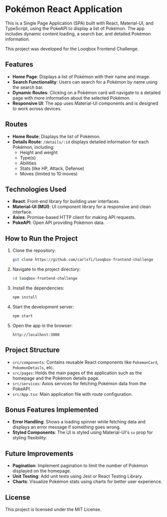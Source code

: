 
# Pokémon React Application

This is a Single Page Application (SPA) built with React, Material-UI, and TypeScript, using the PokeAPI to display a list of Pokémon. The app includes dynamic content loading, a search bar, and detailed Pokémon information.

This project was developed for the Looqbox Frontend Challenge.

## Features

- **Home Page**: Displays a list of Pokémon with their name and image.
- **Search Functionality**: Users can search for a Pokémon by name using the search bar.
- **Dynamic Routes**: Clicking on a Pokémon card will navigate to a detailed page with more information about the selected Pokémon.
- **Responsive UI**: The app uses Material-UI components and is designed to work across devices.
  
## Routes

- **Home Route**: Displays the list of Pokémon.
- **Details Route**: `/details/:id` displays detailed information for each Pokémon, including:
  - Height and weight
  - Type(s)
  - Abilities
  - Stats (like HP, Attack, Defense)
  - Moves (limited to 10 moves)

## Technologies Used

- **React**: Front-end library for building user interfaces.
- **Material-UI (MUI)**: UI component library for a responsive and clean interface.
- **Axios**: Promise-based HTTP client for making API requests.
- **PokeAPI**: Open API providing Pokémon data.

## How to Run the Project

1. Clone the repository:
   ```bash
   git clone https://github.com/carlsfi/looqbox-frontend-challenge

   ```

2. Navigate to the project directory:
   ```bash
   cd looqbox-frontend-challenge
   ```

3. Install the dependencies:
   ```bash
   npm install
   ```

4. Start the development server:
   ```bash
   npm start
   ```

5. Open the app in the browser:
   ```
   http://localhost:3000
   ```

## Project Structure

- `src/components`: Contains reusable React components like `PokemonCard`, `PokemonDetails`, etc.
- `src/pages`: Holds the main pages of the application such as the homepage and the Pokémon details page.
- `src/services`: Axios services for fetching Pokémon data from the PokeAPI.
- `src/App.tsx`: Main application file with route configuration.

## Bonus Features Implemented

- **Error Handling**: Shows a loading spinner while fetching data and displays an error message if something goes wrong.
- **Styled Components**: The UI is styled using Material-UI's `sx` prop for styling flexibility.
  
## Future Improvements

- **Pagination**: Implement pagination to limit the number of Pokémon displayed on the homepage.
- **Unit Testing**: Add unit tests using Jest or React Testing Library.
- **Charts**: Visualize Pokémon stats using charts for better user experience.

## License

This project is licensed under the MIT License.